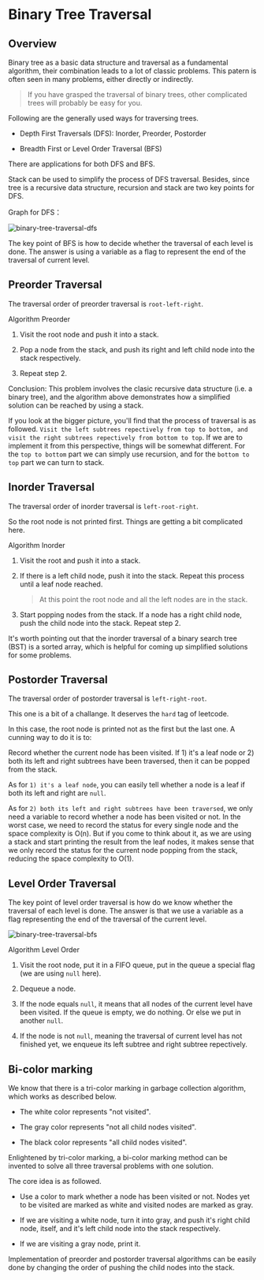 # Binary Tree Traversal

## Overview

Binary tree as a basic data structure and traversal as a fundamental algorithm, their combination leads to a lot of classic problems. This patern is often seen in many problems, either directly or indirectly.

> If you have grasped the traversal of binary trees, other complicated trees will probably be easy for you.

Following are the generally used ways for traversing trees.

- Depth First Traversals (DFS): Inorder, Preorder, Postorder

- Breadth First or Level Order Traversal (BFS)

There are applications for both DFS and BFS.

Stack can be used to simplify the process of DFS traversal. Besides, since tree is a recursive data structure, recursion and stack are two key points for DFS.

Graph for DFS：

![binary-tree-traversal-dfs](https://tva1.sinaimg.cn/large/007S8ZIlly1ghluhzhynsg30dw0dw3yl.gif)

The key point of BFS is how to decide whether the traversal of each level is done. The answer is using a variable as a flag to represent the end of the traversal of current level.

## Preorder Traversal

The traversal order of preorder traversal is `root-left-right`.

Algorithm Preorder

1. Visit the root node and push it into a stack.

2. Pop a node from the stack, and push its right and left child node into the stack respectively.

3. Repeat step 2.

Conclusion: This problem involves the clasic recursive data structure (i.e. a binary tree), and the algorithm above demonstrates how a simplified solution can be reached by using a stack.

If you look at the bigger picture, you'll find that the process of traversal is as followed. `Visit the left subtrees repectively from top to bottom, and visit the right subtrees repectively from bottom to top`. If we are to implement it from this perspective, things will be somewhat different. For the `top to bottom` part we can simply use recursion, and for the `bottom to top` part we can turn to stack.

## Inorder Traversal

The traversal order of inorder traversal is `left-root-right`.

So the root node is not printed first. Things are getting a bit complicated here.

Algorithm Inorder

1. Visit the root and push it into a stack.

2. If there is a left child node, push it into the stack. Repeat this process until a leaf node reached.

    > At this point the root node and all the left nodes are in the stack.

3. Start popping nodes from the stack. If a node has a right child node, push the child node into the stack. Repeat step 2.

It's worth pointing out that the inorder traversal of a binary search tree (BST) is a sorted array, which is helpful for coming up simplified solutions for some problems.

## Postorder Traversal

The traversal order of postorder traversal is `left-right-root`.

This one is a bit of a challange. It deserves the `hard` tag of leetcode.

In this case, the root node is printed not as the first but the last one. A cunning way to do it is to:

Record whether the current node has been visited. If 1) it's a leaf node or 2) both its left and right subtrees have been traversed, then it can be popped from the stack.

As for `1) it's a leaf node`, you can easily tell whether a node is a leaf if both its left and right are `null`.

As for `2) both its left and right subtrees have been traversed`, we only need a variable to record whether a node has been visited or not. In the worst case, we need to record the status for every single node and the space complexity is O(n). But if you come to think about it, as we are using a stack and start printing the result from the leaf nodes, it makes sense that we only record the status for the current node popping from the stack, reducing the space complexity to O(1).

## Level Order Traversal

The key point of level order traversal is how do we know whether the traversal of each level is done. The answer is that we use a variable as a flag representing the end of the traversal of the current level.

![binary-tree-traversal-bfs](https://tva1.sinaimg.cn/large/007S8ZIlly1ghlui1tpoug30dw0dw3yl.gif)

Algorithm Level Order

1. Visit the root node, put it in a FIFO queue, put in the queue a special flag (we are using `null` here).

2. Dequeue a node.

3. If the node equals `null`, it means that all nodes of the current level have been visited. If the queue is empty, we do nothing. Or else we put in another `null`.

4. If the node is not `null`, meaning the traversal of current level has not finished yet, we enqueue its left subtree and right subtree repectively.

## Bi-color marking

We know that there is a tri-color marking in garbage collection algorithm, which works as described below.

- The white color represents "not visited".

- The gray color represents "not all child nodes visited".

- The black color represents "all child nodes visited".

Enlightened by tri-color marking, a bi-color marking method can be invented to solve all three traversal problems with one solution.

The core idea is as followed.

- Use a color to mark whether a node has been visited or not. Nodes yet to be visited are marked as white and visited nodes are marked as gray.

- If we are visiting a white node, turn it into gray, and push it's right child node, itself, and it's left child node into the stack respectively.

- If we are visiting a gray node, print it.

Implementation of preorder and postorder traversal algorithms can be easily done by changing the order of pushing the child nodes into the stack.
